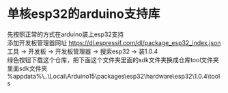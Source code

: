 # 单核esp32的arduino支持库
先按照正常的方式在arduino装上esp32支持  
添加开发板管理器网址 https://dl.espressif.com/dl/package_esp32_index.json  
工具 -> 开发板 -> 开发板管理器 -> 搜索esp32 -> 装1.0.4  
绿色按钮下载这个仓库，把下面这个文件夹里面的sdk文件夹换成仓库tool文件夹里面sdk文件夹  
%appdata%\\..\Local\Arduino15\packages\esp32\hardware\esp32\1.0.4\tools
